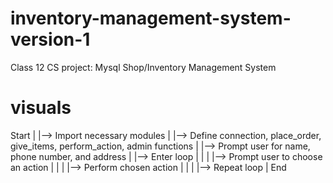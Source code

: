 # inventory-management-system-version-1
Class 12 CS project: Mysql Shop/Inventory Management System


# visuals
Start
 |
 |--> Import necessary modules
 |
 |--> Define connection, place_order, give_items, perform_action, admin functions
 |
 |--> Prompt user for name, phone number, and address
 |
 |--> Enter loop
 |     |
 |     |--> Prompt user to choose an action
 |     |
 |     |--> Perform chosen action
 |     |
 |     |--> Repeat loop
 |
End
